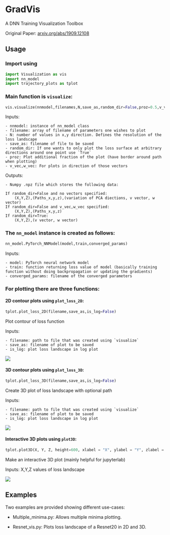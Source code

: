 # GradVis

A DNN Training Visualization Toolbox

Original Paper: [arxiv.org/abs/1909.12108](arxiv.org/abs/1909.12108)

## Usage

### Import using 

```python
import Visualization as vis
import nn_model
import trajectory_plots as tplot
```

### Main function is `visualize`:

```python
vis.visualize(nnmodel,filenames,N,save_as,random_dir=False,proz=0.5,v_vec=[],w_vec=[],verbose=False)
```

Inputs:

    - nnmodel: instance of nn_model class
    - filename: array of filename of parameters one wishes to plot
    - N: number of values in x,y direction. Defines the resolution of the loss landscape
    - save_as: filename of file to be saved
    - random_dir: If one wants to only plot the loss surface at arbitrary directions around one point use `True`
    - proz: Plot additional fraction of the plot (have border around path when plotting)
    - v_vec,w_vec: For plots in direction of those vectors

Outputs:
    
    - Numpy .npz file which stores the following data:

    If random_dir=False and no vectors specified:
        (X,Y,Z),(Paths_x,y,z),(variation of PCA diections, v vector, w vector)
    If random_dir=False and v_vec,w_vec specified:
        (X,Y,Z),(Paths_x,y,z)
    If random_dir=True:
        (X,Y,Z),(v vector, w vector)


### The `nn_model` instance is created as follows:

```python
nn_model.PyTorch_NNModel(model,train,converged_params)
```

Inputs:

    - model: PyTorch neural network model
    - train: function returning loss value of model (basically training function without doing backpropagation or updating the gradients)
    - converged_params: filename of the converged parameters

### For plotting there are three functions:

#### 2D contour plots using `plot_loss_2D`:

```python
tplot.plot_loss_2D(filename,save_as,is_log=False)
```
Plot contour of loss function

Inputs:

    - filename: path to file that was created using `visualize`
    - save_as: filename of plot to be saved
    - is_log: plot loss landscape in log plot
    

![ ](Visualization/images/Contour_plot_example.png)


#### 3D contour plots using `plot_loss_3D`:

```python
tplot.plot_loss_3D(filename,save_as,is_log=False)
```
Create 3D plot of loss landscape with optional path

Inputs:

    - filename: path to file that was created using `visualize`
    - save_as: filename of plot to be saved
    - is_log: plot loss landscape in log plot

![ ](Visualization/images/3dplot_example.png)

#### Interactive 3D plots using `plot3D`:

```python
tplot.plot3D(X, Y, Z, height=600, xlabel = "X", ylabel = "Y", zlabel = "Z", initialCamera = None)
```
Make an interactive 3D plot (mainly helpful for jupyterlab)

Inputs:
    X,Y,Z values of loss landscape

![ ](Visualization/images/3D_plot.png)



## Examples

Two examples are provided showing different use-cases:

 - Multiple_minima.py: Allows multiple minima plotting.

 - Resnet_vis.py: Plots loss landscape of a Resnet20 in 2D and 3D.

